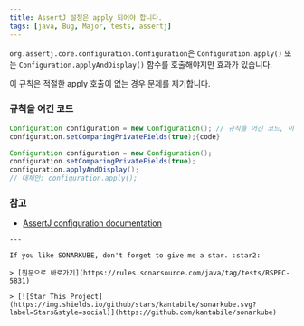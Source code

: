 ```yaml
---
title: AssertJ 설정은 apply 되어야 합니다.
tags: [java, Bug, Major, tests, assertj]
---
```


`org.assertj.core.configuration.Configuration`은 `Configuration.apply()` 또는 `Configuration.applyAndDisplay()` 함수를 호출해야지만 효과가 있습니다.  

이 규칙은 적절한 apply 호출이 없는 경우 문제를 제기합니다.

### 규칙을 어긴 코드

```java
Configuration configuration = new Configuration(); // 규칙을 어긴 코드, 이 설정은 apply 되지 않습니다.
configuration.setComparingPrivateFields(true);{code}
```

```java
Configuration configuration = new Configuration();
configuration.setComparingPrivateFields(true);
configuration.applyAndDisplay();
// 대체안: configuration.apply();
```

### 참고

* [AssertJ configuration documentation](https://assertj.github.io/doc/#assertj-configuration)

```
---

If you like SONARKUBE, don't forget to give me a star. :star2:

> [원문으로 바로가기](https://rules.sonarsource.com/java/tag/tests/RSPEC-5831)

> [![Star This Project](https://img.shields.io/github/stars/kantabile/sonarkube.svg?label=Stars&style=social)](https://github.com/kantabile/sonarkube)
